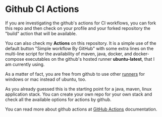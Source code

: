 # Github CI Actions

If you are investigating the github's actions for CI workflows, you can fork this repo and then check on your profile and your forked repository the "build" action that will be available.

You can also check my **Actions** on this repository. It is a simple use of the default button "Simple workflow By GitHub" with some extra lines on the multi-line script for the availability of maven, java, docker, and docker-compose executables on the github's hosted runner **ubuntu-latest**, that I am currently using. 

As a matter of fact, you are free from github to use other [runners](https://docs.github.com/en/actions/using-github-hosted-runners/about-github-hosted-runners) for windows or mac instead of ubuntu, too.

As you already guessed this is the starting point for a java, maven, linux application stack. You can create your own repo for your own stack and check all the available options for actions by github. 

You can read more about github actions at [GitHub Actions](https://docs.github.com/en/actions) documentation.
